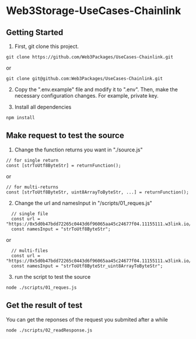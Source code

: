 # Web3Storage-UseCases-Chainlink

## Getting Started
1. First, git clone this project.
```
git clone https://github.com/Web3Packages/UseCases-Chainlink.git
```
or
```
git clone git@github.com:Web3Packages/UseCases-Chainlink.git
```


2. Copy the ".env.example" file and modify it to ".env". Then, make the necessary configuration changes. For example, private key.

3. Install all dependencies
```
npm install
```


## Make request to test the source 

1. Change the function returns you want in "./source.js"
```
// for single return
const [strToUtf8ByteStr] = returnFunction(); 
```
or 
```
// for multi-returns
const [strToUtf8ByteStr, uint8ArrayToByteStr, ...] = returnFunction();  
```


2. Change the url and namesInput in "/scripts/01_reques.js"
```
  // single file
  const url = "https://0x5d0b47bdd72265c0443d6f96065aa45c24677f04.11155111.w3link.io/strToUtf8ByteStr@1.0.1.txt";
  const namesInput = "strToUtf8ByteStr";
```
or 
```
  // multi-files
  const url = "https://0x5d0b47bdd72265c0443d6f96065aa45c24677f04.11155111.w3link.io/strToUtf8ByteStr@1.0.1_uint8ArrayToByteStr@1.0.1.txt";
  const namesInput = "strToUtf8ByteStr_uint8ArrayToByteStr";
```
3. run the script to test the source
```
node ./scripts/01_reques.js
```



## Get the result of test
You can get the reponses of the request you submited after a while
```
node ./scripts/02_readResponse.js
```